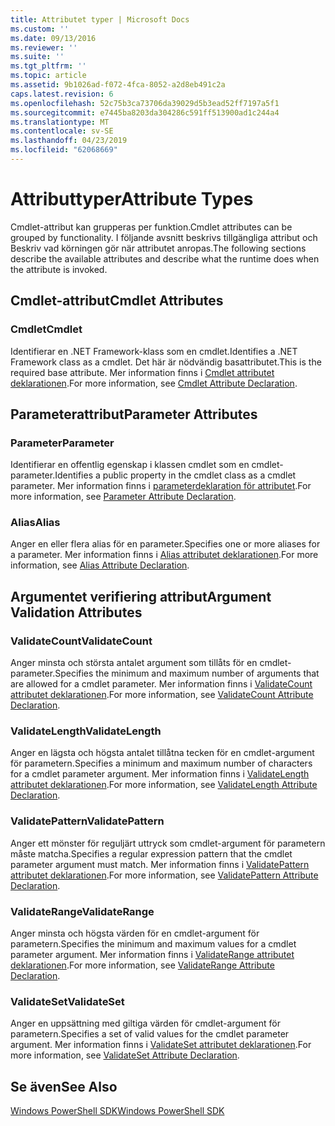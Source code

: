 ```yaml
---
title: Attributet typer | Microsoft Docs
ms.custom: ''
ms.date: 09/13/2016
ms.reviewer: ''
ms.suite: ''
ms.tgt_pltfrm: ''
ms.topic: article
ms.assetid: 9b1026ad-f072-4fca-8052-a2d8eb491c2a
caps.latest.revision: 6
ms.openlocfilehash: 52c75b3ca73706da39029d5b3ead52ff7197a5f1
ms.sourcegitcommit: e7445ba8203da304286c591ff513900ad1c244a4
ms.translationtype: MT
ms.contentlocale: sv-SE
ms.lasthandoff: 04/23/2019
ms.locfileid: "62068669"
---
```

# <a name="attribute-types"></a><span data-ttu-id="a57e2-102">Attributtyper</span><span class="sxs-lookup"><span data-stu-id="a57e2-102">Attribute Types</span></span>

<span data-ttu-id="a57e2-103">Cmdlet-attribut kan grupperas per funktion.</span><span class="sxs-lookup"><span data-stu-id="a57e2-103">Cmdlet attributes can be grouped by functionality.</span></span>
<span data-ttu-id="a57e2-104">I följande avsnitt beskrivs tillgängliga attribut och Beskriv vad körningen gör när attributet anropas.</span><span class="sxs-lookup"><span data-stu-id="a57e2-104">The following sections describe the available attributes and describe what the runtime does when the attribute is invoked.</span></span>

## <a name="cmdlet-attributes"></a><span data-ttu-id="a57e2-105">Cmdlet-attribut</span><span class="sxs-lookup"><span data-stu-id="a57e2-105">Cmdlet Attributes</span></span>

### <a name="cmdlet"></a><span data-ttu-id="a57e2-106">Cmdlet</span><span class="sxs-lookup"><span data-stu-id="a57e2-106">Cmdlet</span></span>

<span data-ttu-id="a57e2-107">Identifierar en .NET Framework-klass som en cmdlet.</span><span class="sxs-lookup"><span data-stu-id="a57e2-107">Identifies a .NET Framework class as a cmdlet.</span></span>
<span data-ttu-id="a57e2-108">Det här är nödvändig basattributet.</span><span class="sxs-lookup"><span data-stu-id="a57e2-108">This is the required base attribute.</span></span>
<span data-ttu-id="a57e2-109">Mer information finns i [Cmdlet attributet deklarationen](./cmdlet-attribute-declaration.md).</span><span class="sxs-lookup"><span data-stu-id="a57e2-109">For more information, see [Cmdlet Attribute Declaration](./cmdlet-attribute-declaration.md).</span></span>

## <a name="parameter-attributes"></a><span data-ttu-id="a57e2-110">Parameterattribut</span><span class="sxs-lookup"><span data-stu-id="a57e2-110">Parameter Attributes</span></span>

### <a name="parameter"></a><span data-ttu-id="a57e2-111">Parameter</span><span class="sxs-lookup"><span data-stu-id="a57e2-111">Parameter</span></span>

<span data-ttu-id="a57e2-112">Identifierar en offentlig egenskap i klassen cmdlet som en cmdlet-parameter.</span><span class="sxs-lookup"><span data-stu-id="a57e2-112">Identifies a public property in the cmdlet class as a cmdlet parameter.</span></span>
<span data-ttu-id="a57e2-113">Mer information finns i [parameterdeklaration för attributet](./parameter-attribute-declaration.md).</span><span class="sxs-lookup"><span data-stu-id="a57e2-113">For more information, see [Parameter Attribute Declaration](./parameter-attribute-declaration.md).</span></span>

### <a name="alias"></a><span data-ttu-id="a57e2-114">Alias</span><span class="sxs-lookup"><span data-stu-id="a57e2-114">Alias</span></span>

<span data-ttu-id="a57e2-115">Anger en eller flera alias för en parameter.</span><span class="sxs-lookup"><span data-stu-id="a57e2-115">Specifies one or more aliases for a parameter.</span></span>
<span data-ttu-id="a57e2-116">Mer information finns i [Alias attributet deklarationen](./alias-attribute-declaration.md).</span><span class="sxs-lookup"><span data-stu-id="a57e2-116">For more information, see [Alias Attribute Declaration](./alias-attribute-declaration.md).</span></span>

## <a name="argument-validation-attributes"></a><span data-ttu-id="a57e2-117">Argumentet verifiering attribut</span><span class="sxs-lookup"><span data-stu-id="a57e2-117">Argument Validation Attributes</span></span>

### <a name="validatecount"></a><span data-ttu-id="a57e2-118">ValidateCount</span><span class="sxs-lookup"><span data-stu-id="a57e2-118">ValidateCount</span></span>

<span data-ttu-id="a57e2-119">Anger minsta och största antalet argument som tillåts för en cmdlet-parameter.</span><span class="sxs-lookup"><span data-stu-id="a57e2-119">Specifies the minimum and maximum number of arguments that are allowed for a cmdlet parameter.</span></span>
<span data-ttu-id="a57e2-120">Mer information finns i [ValidateCount attributet deklarationen](./validatecount-attribute-declaration.md).</span><span class="sxs-lookup"><span data-stu-id="a57e2-120">For more information, see [ValidateCount Attribute Declaration](./validatecount-attribute-declaration.md).</span></span>

### <a name="validatelength"></a><span data-ttu-id="a57e2-121">ValidateLength</span><span class="sxs-lookup"><span data-stu-id="a57e2-121">ValidateLength</span></span>

<span data-ttu-id="a57e2-122">Anger en lägsta och högsta antalet tillåtna tecken för en cmdlet-argument för parametern.</span><span class="sxs-lookup"><span data-stu-id="a57e2-122">Specifies a minimum and maximum number of characters for a cmdlet parameter argument.</span></span>
<span data-ttu-id="a57e2-123">Mer information finns i [ValidateLength attributet deklarationen](./validatelength-attribute-declaration.md).</span><span class="sxs-lookup"><span data-stu-id="a57e2-123">For more information, see [ValidateLength Attribute Declaration](./validatelength-attribute-declaration.md).</span></span>

### <a name="validatepattern"></a><span data-ttu-id="a57e2-124">ValidatePattern</span><span class="sxs-lookup"><span data-stu-id="a57e2-124">ValidatePattern</span></span>

<span data-ttu-id="a57e2-125">Anger ett mönster för reguljärt uttryck som cmdlet-argument för parametern måste matcha.</span><span class="sxs-lookup"><span data-stu-id="a57e2-125">Specifies a regular expression pattern that the cmdlet parameter argument must match.</span></span>
<span data-ttu-id="a57e2-126">Mer information finns i [ValidatePattern attributet deklarationen](./validatepattern-attribute-declaration.md).</span><span class="sxs-lookup"><span data-stu-id="a57e2-126">For more information, see [ValidatePattern Attribute Declaration](./validatepattern-attribute-declaration.md).</span></span>

### <a name="validaterange"></a><span data-ttu-id="a57e2-127">ValidateRange</span><span class="sxs-lookup"><span data-stu-id="a57e2-127">ValidateRange</span></span>

<span data-ttu-id="a57e2-128">Anger minsta och högsta värden för en cmdlet-argument för parametern.</span><span class="sxs-lookup"><span data-stu-id="a57e2-128">Specifies the minimum and maximum values for a cmdlet parameter argument.</span></span>
<span data-ttu-id="a57e2-129">Mer information finns i [ValidateRange attributet deklarationen](./validaterange-attribute-declaration.md).</span><span class="sxs-lookup"><span data-stu-id="a57e2-129">For more information, see [ValidateRange Attribute Declaration](./validaterange-attribute-declaration.md).</span></span>

### <a name="validateset"></a><span data-ttu-id="a57e2-130">ValidateSet</span><span class="sxs-lookup"><span data-stu-id="a57e2-130">ValidateSet</span></span>

<span data-ttu-id="a57e2-131">Anger en uppsättning med giltiga värden för cmdlet-argument för parametern.</span><span class="sxs-lookup"><span data-stu-id="a57e2-131">Specifies a set of valid values for the cmdlet parameter argument.</span></span>
<span data-ttu-id="a57e2-132">Mer information finns i [ValidateSet attributet deklarationen](./validateset-attribute-declaration.md).</span><span class="sxs-lookup"><span data-stu-id="a57e2-132">For more information, see [ValidateSet Attribute Declaration](./validateset-attribute-declaration.md).</span></span>

## <a name="see-also"></a><span data-ttu-id="a57e2-133">Se även</span><span class="sxs-lookup"><span data-stu-id="a57e2-133">See Also</span></span>

[<span data-ttu-id="a57e2-134">Windows PowerShell SDK</span><span class="sxs-lookup"><span data-stu-id="a57e2-134">Windows PowerShell SDK</span></span>](../windows-powershell-reference.md)
